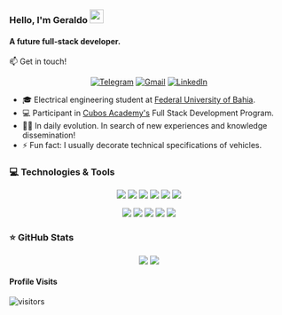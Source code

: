 ### Hello, I'm Geraldo <img src="https://media.giphy.com/media/hvRJCLFzcasrR4ia7z/giphy.gif" width="25px">

#### A future full-stack developer.

:mailbox: Get in touch!
<div align = "center">

[![Telegram](https://img.shields.io/badge/-TELEGRAM-2CA5E0?style=for-the-badge&logo=telegram&logoColor=white)](https://t.me/Geraldo_Junior07) [![Gmail](https://img.shields.io/badge/-GMAIL-D14836?style=for-the-badge&logo=gmail&logoColor=white)](mailto:geraldo.junior0207@gmail.com) [![LinkedIn](https://img.shields.io/badge/-LINKEDIN-0077B5?style=for-the-badge&logo=linkedin&logoColor=white)](https://https://www.linkedin.com/in/geraldo-júnior-8255611b1/)

</div>

- :mortar_board: Electrical engineering student at <a href = "https://en.wikipedia.org/wiki/Federal_University_of_Bahia">Federal University of Bahia</a>.
- :computer: Participant in <a href="https://cubos.academy"> Cubos Academy's</a> Full Stack Development Program.
- :bowing_man: In daily evolution. In search of new experiences and knowledge dissemination!
- :zap: Fun fact: I usually decorate technical specifications of vehicles.



### 💻  Technologies & Tools

<p align="center">
<a>
    <img src="https://img.shields.io/badge/C-00599C?style=for-the-badge&logo=c&logoColor=white"/>
  </a>
<a>
    <img src="https://img.shields.io/badge/C%2B%2B-00599C?style=for-the-badge&logo=c%2B%2B&logoColor=whit" />
  </a>
  <a>
    <img src="https://img.shields.io/badge/Python-FFD43B?style=for-the-badge&logo=python&logoColor=darkgreen" />
  </a>
  <a>
    <img src="https://img.shields.io/badge/JavaScript-F7DF1E?style=for-the-badge&logo=javascript&logoColor=black" />
  </a>
  <a>
    <img src="https://img.shields.io/badge/HTML5-E34F26?style=for-the-badge&logo=html5&logoColor=white" />
  </a>
  <a>
    <img src="https://img.shields.io/badge/CSS3-1572B6?style=for-the-badge&logo=css3&logoColor=white" />
  </a>
  <p align="center">
  <a>
    <img src="https://img.shields.io/badge/GitHub-100000?style=for-the-badge&logo=github&logoColor=white"/>
  </a>
  <a>
    <img src="https://img.shields.io/badge/Git-F05032?style=for-the-badge&logo=git&logoColor=white"/>
  </a>
  
  <a>
    <img src="https://img.shields.io/badge/Linux-FCC624?style=for-the-badge&logo=linux&logoColor=black" />
  </a>
  <a>
    <img src="https://img.shields.io/badge/Arduino-00979D?style=for-the-badge&logo=arduino&logoColor=white" />
  </a>
   <a>
    <img src="https://img.shields.io/badge/Node.js-339933?style=for-the-badge&logo=nodedotjs&logoColor=white" />
  </a>

</p>

### ⭐ GitHub Stats

<p align = "center">
  <img src = "https://github-readme-stats.vercel.app/api?username=GeraldinJr&show_icons=true&theme=tokyonight&line_height=27">
  <img src = "https://github-readme-stats.vercel.app/api/top-langs/?username=GeraldinJr&hide=css,java,html&theme=tokyonight">
</p>

#### Profile Visits

![visitors](https://visitor-badge.glitch.me/badge?page_id=GeraldinJr.visitor-badge)



